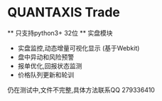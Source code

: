 # QUANTAXIS Trade
** 只支持python3+ 32位 **
实盘模块

- 实盘监控,动态增量可视化显示 (基于Webkit)
- 盘中异动和风险预警
- 报单优化,回报状态监测
- 价格队列更新和轮训


仍在测试中,文件不完整,具体方法联系QQ 279336410
